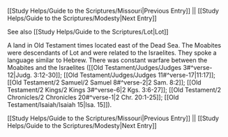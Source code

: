 [[Study Helps/Guide to the Scriptures/Missouri|Previous Entry]]  ||  [[Study Helps/Guide to the Scriptures/Modesty|Next Entry]]

 See also [[Study Helps/Guide to the Scriptures/Lot|Lot]]

 A land in Old Testament times located east of the Dead Sea. The Moabites were descendants of Lot and were related to the Israelites. They spoke a language similar to Hebrew. There was constant warfare between the Moabites and the Israelites ([[Old Testament/Judges/Judges 3#^verse-12|Judg. 3:12-30]]; [[Old Testament/Judges/Judges 11#^verse-17|11:17]]; [[Old Testament/2 Samuel/2 Samuel 8#^verse-2|2 Sam. 8:2]]; [[Old Testament/2 Kings/2 Kings 3#^verse-6|2 Kgs. 3:6-27]]; [[Old Testament/2 Chronicles/2 Chronicles 20#^verse-1|2 Chr. 20:1-25]]; [[Old Testament/Isaiah/Isaiah 15|Isa. 15]]).

[[Study Helps/Guide to the Scriptures/Missouri|Previous Entry]]  ||  [[Study Helps/Guide to the Scriptures/Modesty|Next Entry]]